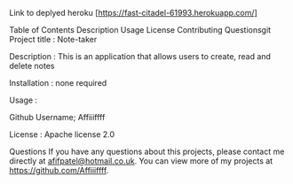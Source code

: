 Link to deplyed heroku
[https://fast-citadel-61993.herokuapp.com/]

Table of Contents
Description
Usage
License
Contributing
Questionsgit
Project title :
Note-taker

Description :
This is an application that allows users to create, read and delete notes

Installation :
none required

Usage :

Github Username;
Affiiiffff

License :
Apache license 2.0

Questions
If you have any questions about this projects, please contact me directly at afifpatel@hotmail.co.uk. You can view more of my projects at https://github.com/Affiiiffff.
